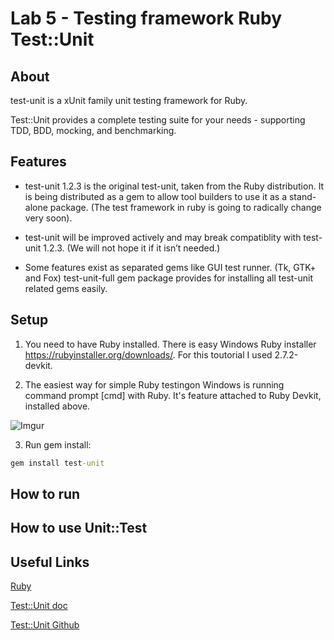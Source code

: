 # Lab 5 - Testing framework Ruby Test::Unit


## About
test-unit is a xUnit family unit testing framework for Ruby. 

Test::Unit provides a complete testing suite for your needs - supporting TDD, BDD, mocking, and benchmarking.

## Features


  - test-unit 1.2.3 is the original test-unit, taken from the Ruby distribution. It is being distributed as a gem to allow tool builders to use it as a stand-alone package. (The test framework in ruby is going to radically change very soon).

  - test-unit will be improved actively and may break compatiblity with test-unit 1.2.3. (We will not hope it if it isn’t needed.)

  - Some features exist as separated gems like GUI test runner. (Tk, GTK+ and Fox) test-unit-full gem package provides for installing all test-unit related gems easily.

## Setup
1. You need to have Ruby installed. There is easy Windows Ruby installer https://rubyinstaller.org/downloads/. For this toutorial I used 2.7.2-devkit. 

2. The easiest way for simple Ruby testingon Windows is running command prompt [cmd] with Ruby. It's feature attached to Ruby Devkit, installed above. 

![Imgur](https://i.imgur.com/2ytj6mW.png)

3. Run gem install:
```cmd with ruby:
gem install test-unit
```



## How to run

## How to use Unit::Test


## Useful Links

[Ruby](https://www.ruby-lang.org/en/)

[Test::Unit doc](https://www.rubydoc.info/gems/test-unit/2.3.1/Test/Unit)

[Test::Unit Github](https://github.com/test-unit/test-unit)
